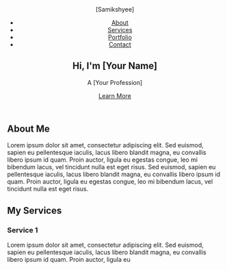 <!DOCTYPE html>
<html lang="en">
  <head>
    <meta charset="UTF-8">
    <meta name="viewport" content="width=device-width, initial-scale=1.0">
    <meta http-equiv="X-UA-Compatible" content="ie=edge">
    <link rel="stylesheet" href="https://cdnjs.cloudflare.com/ajax/libs/font-awesome/5.14.0/css/all.min.css">
    <link rel="stylesheet" href="style.css">
    <title>My Personal Website</title>
  </head>
  <body>
    <header>
      <nav>
        <div class="logo">[Samikshyee]</div>
        <ul>
          <li><a href="#about">About</a></li>
          <li><a href="#services">Services</a></li>
          <li><a href="#portfolio">Portfolio</a></li>
          <li><a href="#contact">Contact</a></li>
        </ul>
        <div class="menu-toggle">
          <i class="fas fa-bars"></i>
        </div>
      </nav>
      <section class="hero">
        <h1>Hi, I'm [Your Name]</h1>
        <p>A [Your Profession]</p>
        <a href="#services">Learn More</a>
      </section>
    </header>
    <main>
      <section id="about" class="section">
        <h2 class="section-title">About Me</h2>
        <p>Lorem ipsum dolor sit amet, consectetur adipiscing elit. Sed euismod, sapien eu pellentesque iaculis, lacus libero blandit magna, eu convallis libero ipsum id quam. Proin auctor, ligula eu egestas congue, leo mi bibendum lacus, vel tincidunt nulla est eget risus. Sed euismod, sapien eu pellentesque iaculis, lacus libero blandit magna, eu convallis libero ipsum id quam. Proin auctor, ligula eu egestas congue, leo mi bibendum lacus, vel tincidunt nulla est eget risus.</p>
      </section>
      <section id="services" class="section">
        <h2 class="section-title">My Services</h2>
        <div class="services-container">
          <div class="service">
            <i class="fas fa-pencil-alt"></i>
            <h3>Service 1</h3>
            <p>Lorem ipsum dolor sit amet, consectetur adipiscing elit. Sed euismod, sapien eu pellentesque iaculis, lacus libero blandit magna, eu convallis libero ipsum id quam. Proin auctor, ligula eu
